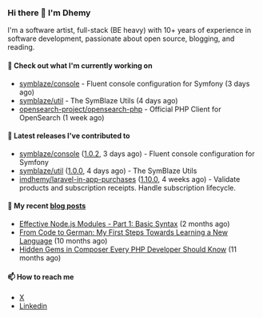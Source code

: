 ### Hi there 👋 I'm Dhemy

I'm a software artist, full-stack (BE heavy) with 10+ years of experience in software development,
passionate about open source, blogging, and reading.

#### 👷 Check out what I'm currently working on

- [symblaze/console](https://github.com/symblaze/console) - Fluent console configuration for Symfony (3 days ago)
- [symblaze/util](https://github.com/symblaze/util) - The SymBlaze Utils (4 days ago)
- [opensearch-project/opensearch-php](https://github.com/opensearch-project/opensearch-php) - Official PHP Client for OpenSearch (1 week ago)

#### 🔭 Latest releases I've contributed to

- [symblaze/console](https://github.com/symblaze/console) ([1.0.2](https://github.com/symblaze/console/releases/tag/1.0.2), 3 days ago) - Fluent console configuration for Symfony
- [symblaze/util](https://github.com/symblaze/util) ([1.0.0](https://github.com/symblaze/util/releases/tag/1.0.0), 4 days ago) - The SymBlaze Utils
- [imdhemy/laravel-in-app-purchases](https://github.com/imdhemy/laravel-in-app-purchases) ([1.10.0](https://github.com/imdhemy/laravel-in-app-purchases/releases/tag/1.10.0), 4 weeks ago) - Validate products and subscription receipts. Handle subscription lifecycle.

#### 📜 My recent [blog posts](https://imdhemy.com/)

- [Effective Node.js Modules - Part 1: Basic Syntax](https://imdhemy.com/blog/nodejs/effective-nodejs-modules-part-1.html) (2 months ago)
- [From Code to German: My First Steps Towards Learning a New Language](https://imdhemy.com/blog/germany/from-code-to-german.html) (10 months ago)
- [Hidden Gems in Composer Every PHP Developer Should Know](https://imdhemy.com/blog/php/hidden-gems-in-composer.html) (11 months ago)

#### 📫 How to reach me

- [X](https://twitter.com/imdhemy)
- [Linkedin](https://linkedin.com/in/imdhemy)
